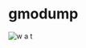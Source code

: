 # gmodump

![w a t](https://github.com/MadameElfarran/gmodump/assets/80040305/6f007aa4-4de9-419c-a9d3-73423f1077a0)
